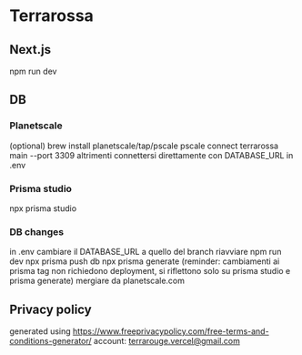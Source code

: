 # Terrarossa

## Next.js
npm run dev

## DB 
### Planetscale
(optional)
brew install planetscale/tap/pscale
pscale connect terrarossa main --port 3309
altrimenti connettersi direttamente con DATABASE_URL in .env

### Prisma studio
npx prisma studio

### DB changes
in .env cambiare il DATABASE_URL a quello del branch
riavviare npm run dev
npx prisma push db 
npx prisma generate
(reminder: cambiamenti ai prisma tag non richiedono deployment, si riflettono solo su prisma studio e prisma generate)
mergiare da planetscale.com


## Privacy policy
generated using https://www.freeprivacypolicy.com/free-terms-and-conditions-generator/
account: terrarouge.vercel@gmail.com